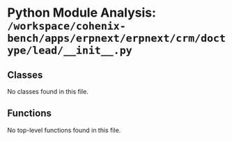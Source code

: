 # Python Module Analysis: `/workspace/cohenix-bench/apps/erpnext/erpnext/crm/doctype/lead/__init__.py`

## Classes

No classes found in this file.


## Functions

No top-level functions found in this file.
